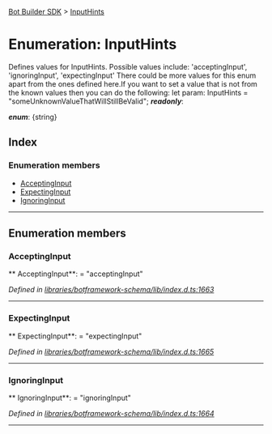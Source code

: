 [Bot Builder SDK](../README.md) > [InputHints](../enums/botbuilder.inputhints.md)



# Enumeration: InputHints


Defines values for InputHints. Possible values include: 'acceptingInput', 'ignoringInput', 'expectingInput' There could be more values for this enum apart from the ones defined here.If you want to set a value that is not from the known values then you can do the following: let param: InputHints = <inputhints>"someUnknownValueThatWillStillBeValid";</inputhints>
*__readonly__*: 

*__enum__*: {string}


## Index

### Enumeration members

* [AcceptingInput](botbuilder.inputhints.md#acceptinginput)
* [ExpectingInput](botbuilder.inputhints.md#expectinginput)
* [IgnoringInput](botbuilder.inputhints.md#ignoringinput)



---
## Enumeration members
<a id="acceptinginput"></a>

###  AcceptingInput

** AcceptingInput**:    = "acceptingInput"

*Defined in [libraries/botframework-schema/lib/index.d.ts:1663](https://github.com/Microsoft/botbuilder-js/blob/09ad751/libraries/botframework-schema/lib/index.d.ts#L1663)*





___

<a id="expectinginput"></a>

###  ExpectingInput

** ExpectingInput**:    = "expectingInput"

*Defined in [libraries/botframework-schema/lib/index.d.ts:1665](https://github.com/Microsoft/botbuilder-js/blob/09ad751/libraries/botframework-schema/lib/index.d.ts#L1665)*





___

<a id="ignoringinput"></a>

###  IgnoringInput

** IgnoringInput**:    = "ignoringInput"

*Defined in [libraries/botframework-schema/lib/index.d.ts:1664](https://github.com/Microsoft/botbuilder-js/blob/09ad751/libraries/botframework-schema/lib/index.d.ts#L1664)*





___


